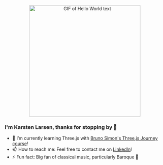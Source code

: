 <div align="center"> 
  <img src="https://media.giphy.com/media/Qo2dupDib32rkTY4hX/giphy.gif" alt="GIF of Hello World text" width="350" />
</div>

### I'm Karsten Larsen, thanks for stopping by 👋

- 🌱 I’m currently learning Three.js with <a href="https://threejs-journey.com" target="_blank" >Bruno Simon's Three.js Journey course</a>!
- 📫 How to reach me: Feel free to contact me on <a href="https://www.linkedin.com/in/karsten-larsen" target="_blank" >LinkedIn</a>!
- ⚡ Fun fact: Big fan of classical music, particularly Baroque 🎹

<!--
**karst-larsen/karst-larsen** is a ✨ _special_ ✨ repository because its `README.md` (this file) appears on your GitHub profile.
-->
